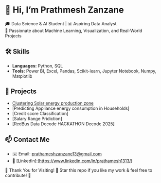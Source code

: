 # 👋 Hi, I’m Prathmesh Zanzane
🎓 Data Science & AI Student | 📊 Aspiring Data Analyst  
🚀 Passionate about Machine Learning, Visualization, and Real-World Projects

## 🛠️ Skills
- **Languages:** Python, SQL
- **Tools:** Power BI, Excel, Pandas, Scikit-learn, Jupyter Notebook, Numpy, Matplotlib

## 📂 Projects
- [Clustering Solar energy production zone](https://github.com/PRATHAMESH2913/Clustering-Solar-energy-production-zone)
- [Predicting Appliance energy consumption in Households]
- [Credit score Classification]
- [Salary Range Pridiction]
- [RedBus Data Decode HACKATHON Decode 2025]
  
## 📫 Contact Me
- ✉️ Email: prathameshzanzane13@gmail.com  
- 🔗 [LinkedIn]:(https://www.linkedin.com/in/prathamesh1313/)

🎉 Thank You for Visiting!
🔔 Star this repo if you like my work & feel free to contribute! 🌟


